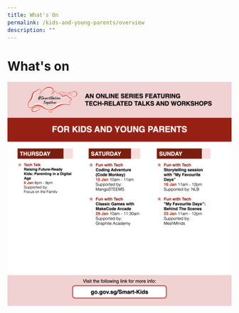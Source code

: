 ```yaml
---
title: What's On
permalink: /kids-and-young-parents/overview
description: ""
---
```




# What's on

![Alt text for image on Isomer site](/images/kids-jan.png)